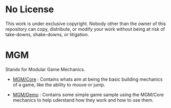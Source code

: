 # No License
This work is under exclusive copyright. 
Nobody other than the owner of this repository can copy, distribute, or modify your work without being at risk of take-downs, shake-downs, or litigation.

# MGM
Stands for Modular Game Mechanics.

* [MGM/Core](./MGM/Assets/MGM/Core) : Contains whats aim at being the basic building mechanics of a game, like the ability to mouve or jump.

* [MGM/Demo](./MGM/Assets/MGM/Demo) : Contains some simple game sample using the MGM/Core mechanics to help uderstand how they work and how to use them.
